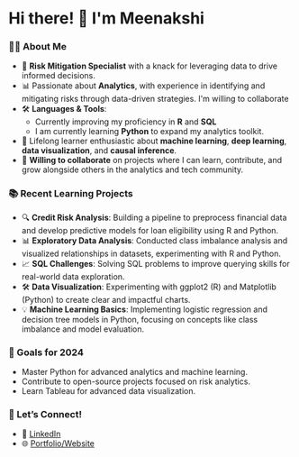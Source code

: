 # Hi there! 👋 I'm Meenakshi  

### 👨‍💻 About Me
- 🎯 **Risk Mitigation Specialist** with a knack for leveraging data to drive informed decisions.
- 📊 Passionate about **Analytics**, with experience in identifying and mitigating risks through data-driven strategies. I'm willing to collaborate 
- 🛠️ **Languages & Tools**:
  - Currently improving my proficiency in **R** and **SQL**
  - I am currently learning **Python** to expand my analytics toolkit.
- 🌱 Lifelong learner enthusiastic about **machine learning**, **deep learning**, **data visualization**, and **causal inference**.
- 🤝 **Willing to collaborate** on projects where I can learn, contribute, and grow alongside others in the analytics and tech community.

### 📚 Recent Learning Projects
- 🔍 **Credit Risk Analysis**: Building a pipeline to preprocess financial data and develop predictive models for loan eligibility using R and Python.
- 📊 **Exploratory Data Analysis**: Conducted class imbalance analysis and visualized relationships in datasets, experimenting with R and Python.
- 📈 **SQL Challenges**: Solving SQL problems to improve querying skills for real-world data exploration.
- 🛠️ **Data Visualization**: Experimenting with ggplot2 (R) and Matplotlib (Python) to create clear and impactful charts.
- 💡 **Machine Learning Basics**: Implementing logistic regression and decision tree models in Python, focusing on concepts like class imbalance and model evaluation.

### 🎯 Goals for 2024
- Master Python for advanced analytics and machine learning.
- Contribute to open-source projects focused on risk analytics.
- Learn Tableau for advanced data visualization.

### 🤝 Let’s Connect!
- 💼 [LinkedIn]([https://www.linkedin.com/in/your-profile](https://www.linkedin.com/in/meenakshi-h-9a169019b/))
- 🌐 [Portfolio/Website](https://yourwebsite.com)
